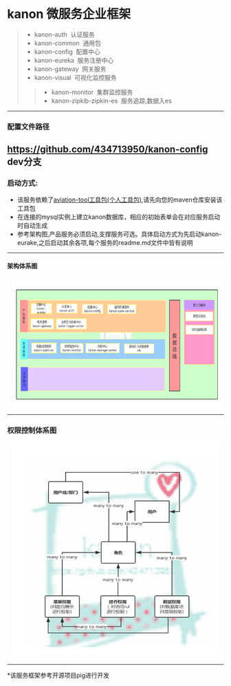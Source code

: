 # kanon 微服务企业框架
>* kanon-auth&nbsp;&nbsp;认证服务
>* kanon-common&nbsp;&nbsp;通用包
>* kanon-config&nbsp;&nbsp;配置中心
>* kanon-eureka&nbsp;&nbsp;服务注册中心
>* kanon-gateway&nbsp;&nbsp;网关服务
>* kanon-visual&nbsp;&nbsp;可视化监控服务
>>* kanon-monitor&nbsp;&nbsp;集群监控服务
>>* kanon-zipkib-zipkin-es&nbsp;&nbsp;服务追踪,数据入es
---
### 配置文件路径
https://github.com/434713950/kanon-config dev分支
---
 ### 启动方式:
 * 该服务依赖了[aviation-tool工具包(个人工具包)](https://github.com/434713950/aviation-tool.git),请先向您的maven仓库安装该工具包
 * 在连接的mysql实例上建立kanon数据库，相应的初始表单会在对应服务启动时自动生成
 * 参考架构图,产品服务必须启动,支撑服务可选。具体启动方式为先启动kanon-eurake,之后启动其余各项,每个服务的readme.md文件中皆有说明
---
#### 架构体系图
<img src="src/image/kanon_framework.jpg" width=100% height="300">

---
### 权限控制体系图
<img src="src/image/auth.jpg" width=100% height="500">

---

*该服务框架参考开源项目pig进行开发
